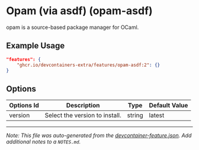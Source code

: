 
# Opam (via asdf) (opam-asdf)

opam is a source-based package manager for OCaml.

## Example Usage

```json
"features": {
    "ghcr.io/devcontainers-extra/features/opam-asdf:2": {}
}
```

## Options

| Options Id | Description | Type | Default Value |
|-----|-----|-----|-----|
| version | Select the version to install. | string | latest |



---

_Note: This file was auto-generated from the [devcontainer-feature.json](devcontainer-feature.json).  Add additional notes to a `NOTES.md`._
